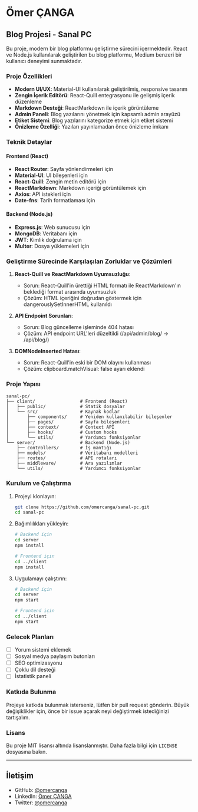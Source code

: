 # Ömer ÇANGA

## Blog Projesi - Sanal PC

Bu proje, modern bir blog platformu geliştirme sürecini içermektedir. React ve Node.js kullanılarak geliştirilen bu blog platformu, Medium benzeri bir kullanıcı deneyimi sunmaktadır.

### Proje Özellikleri

- **Modern UI/UX**: Material-UI kullanılarak geliştirilmiş, responsive tasarım
- **Zengin İçerik Editörü**: React-Quill entegrasyonu ile gelişmiş içerik düzenleme
- **Markdown Desteği**: ReactMarkdown ile içerik görüntüleme
- **Admin Paneli**: Blog yazılarını yönetmek için kapsamlı admin arayüzü
- **Etiket Sistemi**: Blog yazılarını kategorize etmek için etiket sistemi
- **Önizleme Özelliği**: Yazıları yayınlamadan önce önizleme imkanı

### Teknik Detaylar

#### Frontend (React)

- **React Router**: Sayfa yönlendirmeleri için
- **Material-UI**: UI bileşenleri için
- **React-Quill**: Zengin metin editörü için
- **ReactMarkdown**: Markdown içeriği görüntülemek için
- **Axios**: API istekleri için
- **Date-fns**: Tarih formatlaması için

#### Backend (Node.js)

- **Express.js**: Web sunucusu için
- **MongoDB**: Veritabanı için
- **JWT**: Kimlik doğrulama için
- **Multer**: Dosya yüklemeleri için

### Geliştirme Sürecinde Karşılaşılan Zorluklar ve Çözümleri

1. **React-Quill ve ReactMarkdown Uyumsuzluğu**:
   - Sorun: React-Quill'in ürettiği HTML formatı ile ReactMarkdown'ın beklediği format arasında uyumsuzluk
   - Çözüm: HTML içeriğini doğrudan göstermek için dangerouslySetInnerHTML kullanıldı

2. **API Endpoint Sorunları**:
   - Sorun: Blog güncelleme işleminde 404 hatası
   - Çözüm: API endpoint URL'leri düzeltildi (/api/admin/blog/ → /api/blog/)

3. **DOMNodeInserted Hatası**:
   - Sorun: React-Quill'in eski bir DOM olayını kullanması
   - Çözüm: clipboard.matchVisual: false ayarı eklendi

### Proje Yapısı

```
sanal-pc/
├── client/                 # Frontend (React)
│   ├── public/             # Statik dosyalar
│   └── src/                # Kaynak kodlar
│       ├── components/     # Yeniden kullanılabilir bileşenler
│       ├── pages/          # Sayfa bileşenleri
│       ├── context/        # Context API
│       ├── hooks/          # Custom hooks
│       └── utils/          # Yardımcı fonksiyonlar
└── server/                 # Backend (Node.js)
    ├── controllers/        # İş mantığı
    ├── models/             # Veritabanı modelleri
    ├── routes/             # API rotaları
    ├── middleware/         # Ara yazılımlar
    └── utils/              # Yardımcı fonksiyonlar
```

### Kurulum ve Çalıştırma

1. Projeyi klonlayın:
   ```bash
   git clone https://github.com/omercanga/sanal-pc.git
   cd sanal-pc
   ```

2. Bağımlılıkları yükleyin:
   ```bash
   # Backend için
   cd server
   npm install

   # Frontend için
   cd ../client
   npm install
   ```

3. Uygulamayı çalıştırın:
   ```bash
   # Backend için
   cd server
   npm start

   # Frontend için
   cd ../client
   npm start
   ```

### Gelecek Planları

- [ ] Yorum sistemi eklemek
- [ ] Sosyal medya paylaşım butonları
- [ ] SEO optimizasyonu
- [ ] Çoklu dil desteği
- [ ] İstatistik paneli

### Katkıda Bulunma

Projeye katkıda bulunmak isterseniz, lütfen bir pull request gönderin. Büyük değişiklikler için, önce bir issue açarak neyi değiştirmek istediğinizi tartışalım.

### Lisans

Bu proje MIT lisansı altında lisanslanmıştır. Daha fazla bilgi için `LICENSE` dosyasına bakın.

---

## İletişim

- GitHub: [@omercanga](https://github.com/omercanga)
- LinkedIn: [Ömer ÇANGA](https://www.linkedin.com/in/omercanga/)
- Twitter: [@omercanga](https://twitter.com/omercanga) 